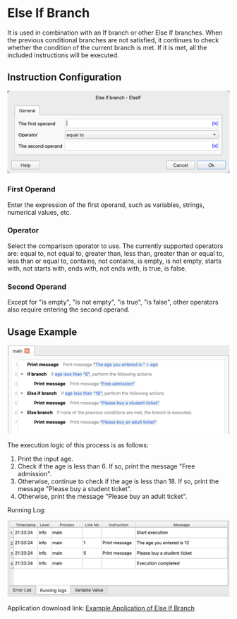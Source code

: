 # Else If Branch

It is used in combination with an If branch or other Else If branches. When the previous conditional branches are not satisfied, it continues to check whether the condition of the current branch is met. If it is met, all the included instructions will be executed.

## Instruction Configuration

![Else If Branch Configuration Dialog Box](else_if_config.png)

### First Operand

Enter the expression of the first operand, such as variables, strings, numerical values, etc.

### Operator

Select the comparison operator to use. The currently supported operators are: equal to, not equal to, greater than, less than, greater than or equal to, less than or equal to, contains, not contains, is empty, is not empty, starts with, not starts with, ends with, not ends with, is true, is false.

### Second Operand

Except for "is empty", "is not empty", "is true", "is false", other operators also require entering the second operand.

## Usage Example<a name="example"></a>

![Screenshot of Else If Branch Example Process](else_if_demo_process.png)

The execution logic of this process is as follows:

1. Print the input age.
2. Check if the age is less than 6. If so, print the message "Free admission".
3. Otherwise, continue to check if the age is less than 18. If so, print the message "Please buy a student ticket".
4. Otherwise, print the message "Please buy an adult ticket".

Running Log:

![Running Log of Else If Branch Example Process](else_if_demo_log.png)

Application download link: [Example Application of Else If Branch](../../../examples/else_if_demo.zip)
